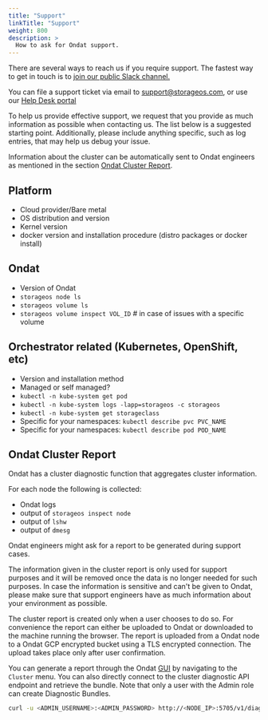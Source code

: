 ```yaml
---
title: "Support"
linkTitle: "Support"
weight: 800
description: >
  How to ask for Ondat support.
---
```


There are several ways to reach us if you require support. The fastest way to
get in touch is to [join our public Slack
channel.](https://slack.storageos.com) <script async defer
src="http://slack.storageos.com/slackin.js"></script>

You can file a support ticket via email to [
support@storageos.com](mailto:support@storageos.com), or use our [Help Desk
portal](https://support.storageos.com)

To help us provide effective support, we request that you provide as much
information as possible when contacting us. The list below is a suggested
starting point. Additionally, please include anything specific, such as log
entries, that may help us debug your issue. 

Information about the cluster can be automatically sent to Ondat engineers
as mentioned in the section [Ondat Cluster
Report](/docs/support/contactus#storageos-cluster-report).

## Platform
- Cloud provider/Bare metal
- OS distribution and version
- Kernel version
- docker version and installation procedure (distro packages or docker install)

## Ondat 
- Version of Ondat
- `storageos node ls`
- `storageos volume ls`
- `storageos volume inspect VOL_ID` # in case of issues with a specific volume

## Orchestrator related (Kubernetes, OpenShift, etc)
- Version and installation method
- Managed or self managed?
- `kubectl -n kube-system get pod` 
- `kubectl -n kube-system logs -lapp=storageos -c storageos`
- `kubectl -n kube-system get storageclass`
- Specific for your namespaces: `kubectl describe pvc PVC_NAME` 
- Specific for your namespaces: `kubectl describe pod POD_NAME` 

## Ondat Cluster Report

Ondat has a cluster diagnostic function that aggregates cluster information.

For each node the following is collected:

- Ondat logs
- output of `storageos inspect node`
- output of `lshw`
- output of `dmesg`

Ondat engineers might ask for a report to be generated during
support cases.

The information given in the cluster report is only used for support purposes
and it will be removed once the data is no longer needed for such purposes.
In case the information is sensitive and can't be given to Ondat, please
make sure that support engineers have as much information about your
environment as possible.

The cluster report is created only when a user chooses to do so. For
convenience the report can either be uploaded to Ondat or downloaded to the
machine running the browser. The report is uploaded from a Ondat node to a
Ondat GCP encrypted bucket using a TLS encrypted connection. The upload
takes place only after user confirmation.

You can generate a report through the Ondat [GUI](/docs/reference/gui) by
navigating to the `Cluster` menu. You can also directly connect to the cluster
diagnostic API endpoint and retrieve the bundle. Note that only a user with the
Admin role can create Diagnostic Bundles.
```bash 
curl -u <ADMIN_USERNAME>:<ADMIN_PASSWORD> http://<NODE_IP>:5705/v1/diagnostics/cluster -o diagnostic.tar
```
